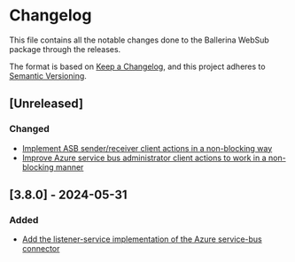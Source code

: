 # Changelog

This file contains all the notable changes done to the Ballerina WebSub package through the releases.

The format is based on [Keep a Changelog](https://keepachangelog.com/en/1.0.0/),
and this project adheres to [Semantic Versioning](https://semver.org/spec/v2.0.0.html).

## [Unreleased]

### Changed

- [Implement ASB sender/receiver client actions in a non-blocking way](https://github.com/ballerina-platform/ballerina-library/issues/4982)
- [Improve Azure service bus administrator client actions to work in a non-blocking manner](https://github.com/ballerina-platform/ballerina-library/issues/6603)

## [3.8.0] - 2024-05-31

### Added

- [Add the listener-service implementation of the Azure service-bus connector](https://github.com/ballerina-platform/ballerina-library/issues/6495)

